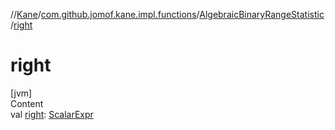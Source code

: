 //[Kane](../../index.md)/[com.github.jomof.kane.impl.functions](../index.md)/[AlgebraicBinaryRangeStatistic](index.md)/[right](right.md)



# right  
[jvm]  
Content  
val [right](right.md): [ScalarExpr](../../com.github.jomof.kane.impl/-scalar-expr/index.md)  



